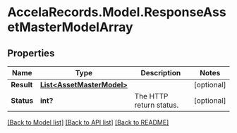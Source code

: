 # AccelaRecords.Model.ResponseAssetMasterModelArray
## Properties

Name | Type | Description | Notes
------------ | ------------- | ------------- | -------------
**Result** | [**List&lt;AssetMasterModel&gt;**](AssetMasterModel.md) |  | [optional] 
**Status** | **int?** | The HTTP return status. | [optional] 

[[Back to Model list]](../README.md#documentation-for-models) [[Back to API list]](../README.md#documentation-for-api-endpoints) [[Back to README]](../README.md)

